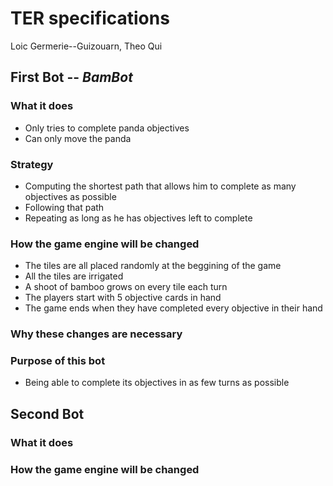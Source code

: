 # TER specifications
Loic Germerie--Guizouarn, Theo Qui

## First Bot -- <i>BamBot</i>

### What it does
- Only tries to complete panda objectives
- Can only move the panda

### Strategy
- Computing the shortest path that allows him to complete as many objectives as possible
- Following that path
- Repeating as long as he has objectives left to complete

### How the game engine will be changed
- The tiles are all placed randomly at the beggining of the game
- All the tiles are irrigated
- A shoot of bamboo grows on every tile each turn
- The players start with 5 objective cards in hand
- The game ends when they have completed every objective in their hand

### Why these changes are necessary

### Purpose of this bot
- Being able to complete its objectives in as few turns as possible 

## Second Bot

### What it does

### How the game engine will be changed
